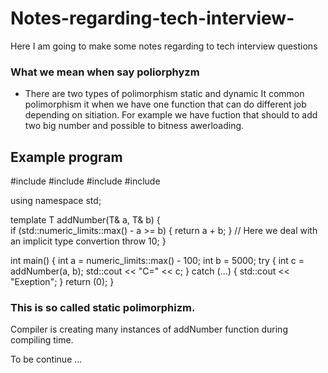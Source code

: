 # Notes-regarding-tech-interview-
Here I am going to make some notes regarding to tech interview questions

### What we mean when say poliorphyzm
  * There are two types of polimorphism static and dynamic 
  It common polimorphism it when we have one function that can do 
  different job depending on sitiation. For example we have fuction 
  that should to add two big number and possible to bitness awerloading.
  
  ## Example program
#include <iostream>
#include <string>
#include <limits>
#include <exception>

using namespace std;

template <class T>
T addNumber(T& a, T& b) 
{	
	if (std::numeric_limits<T>::max() - a >= b)
	{
		return a + b;
	}
	// Here we deal with an implicit type convertion
	throw 10;
}

int main()
{
	int a = numeric_limits<int>::max() - 100;
	int b = 5000;
	try
	{
		int c = addNumber(a, b);
		std::cout << "C=" << c;
	}
	catch (...)
	{
		std::cout << "Exeption";
	}
	return (0);
}

### This is so called static polimorphizm. 
Compiler is creating many instances of addNumber function during compiling time.

To be continue ... 
  
  
  
  
